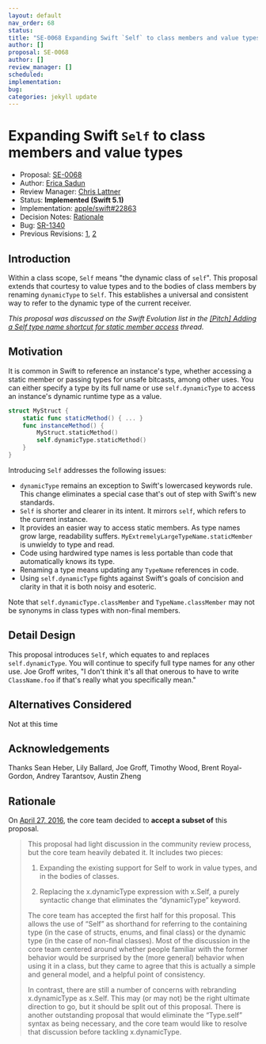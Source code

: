```yaml
---
layout: default
nav_order: 68
status: 
title: "SE-0068 Expanding Swift `Self` to class members and value types"
author: []
proposal: SE-0068
author: []
review_manager: []
scheduled: 
implementation: 
bug: 
categories: jekyll update
---
```


# Expanding Swift `Self` to class members and value types

* Proposal: [SE-0068](0068-universal-self.md)
* Author: [Erica Sadun](https://github.com/erica)
* Review Manager: [Chris Lattner](https://github.com/lattner)
* Status: **Implemented (Swift 5.1)**
* Implementation: [apple/swift#22863](https://github.com/apple/swift/pull/22863)
* Decision Notes: [Rationale](https://lists.swift.org/pipermail/swift-evolution/Week-of-Mon-20160425/015977.html)
* Bug: [SR-1340](https://bugs.swift.org/browse/SR-1340)
* Previous Revisions: [1](https://github.com/apple/swift-evolution/blob/bcd77b028cb2fc9f07472532b120e927c7e48b34/proposals/0068-universal-self.md), [2](https://github.com/apple/swift-evolution/blob/13d9771e86c5639b8320f05e5daa31a62bac0f07/proposals/0068-universal-self.md)

## Introduction

Within a class scope, `Self` means "the dynamic class of `self`". This proposal extends that courtesy to value types and to the bodies of class members
by renaming `dynamicType` to `Self`. This establishes a universal and consistent
way to refer to the dynamic type of the current receiver. 


*This proposal was discussed on the Swift Evolution list in the [\[Pitch\] Adding a Self type name shortcut for static member access](https://lists.swift.org/pipermail/swift-evolution/Week-of-Mon-20160404/014132.html) thread.*

## Motivation

It is common in Swift to reference an instance's type, whether accessing 
a static member or passing types for unsafe bitcasts, among other uses.
You can either specify a type by its full name or use `self.dynamicType`
to access an instance's dynamic runtime type as a value. 

```swift
struct MyStruct {
    static func staticMethod() { ... }
    func instanceMethod() {
        MyStruct.staticMethod()
        self.dynamicType.staticMethod()
    }
}
```

Introducing `Self` addresses the following issues:

* `dynamicType` remains an exception to Swift's lowercased keywords rule. This change eliminates a special case that's out of step with Swift's new standards.
* `Self` is shorter and clearer in its intent. It mirrors `self`, which refers to the current instance.
* It provides an easier way to access static members. As type names grow large, readability suffers. `MyExtremelyLargeTypeName.staticMember` is unwieldy to type and read.
* Code using hardwired type names is less portable than code that automatically knows its type.
* Renaming a type means updating any `TypeName` references in code.
* Using `self.dynamicType` fights against Swift's goals of concision and clarity in that it is both noisy and esoteric.

Note that `self.dynamicType.classMember` and `TypeName.classMember` may not be synonyms in class types with non-final members.

## Detail Design

This proposal introduces `Self`, which equates to and replaces `self.dynamicType`. 
You will continue to specify full type names for any other use. Joe Groff writes, "I don't think it's all that onerous to have  to write `ClassName.foo` if that's really what you specifically mean."

## Alternatives Considered

Not at this time

## Acknowledgements

Thanks Sean Heber, Lily Ballard, Joe Groff, Timothy Wood, Brent Royal-Gordon, Andrey Tarantsov, Austin Zheng

## Rationale

On [April 27, 2016](https://lists.swift.org/pipermail/swift-evolution/Week-of-Mon-20160425/015977.html), the core team decided to **accept a subset of** this proposal.

> This proposal had light discussion in the community review process, but the core team heavily debated it.  It includes two pieces:
> 
> 1. Expanding the existing support for Self to work in value types, and in the bodies of classes.
> 
> 2. Replacing the x.dynamicType expression with x.Self, a purely syntactic change that eliminates the “dynamicType” keyword.
> 
> The core team has accepted the first half for this proposal.  This allows the use of “Self” as shorthand for referring to the containing type (in the case of structs, enums, and final class) or the dynamic type (in the case of non-final classes).  Most of the discussion in the core team centered around whether people familiar with the former behavior would be surprised by the (more general) behavior when using it in a class, but they came to agree that this is actually a simple and general model, and a helpful point of consistency.
> 
> In contrast, there are still a number of concerns with rebranding x.dynamicType as x.Self.  This may (or may not) be the right ultimate direction to go, but it should be split out of this proposal.  There is another outstanding proposal that would eliminate the “Type.self” syntax as being necessary, and the core team would like to resolve that discussion before tackling x.dynamicType.

